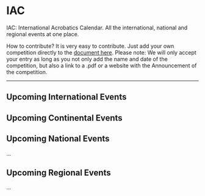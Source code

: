 # IAC

IAC: International Acrobatics Calendar. All the international, national and regional events at one place. 

How to contribute? It is very easy to contribute. Just add your own competition directly to the [document here]( https://github.com/floshin/acrolib/new/main). Please note: We will only accept your entry as long as you not only add the name and date of the competition, but also a link to a .pdf or a website with the Announcement of the competition. 

---

## Upcoming International Events




## Upcoming Continental Events 


## Upcoming National Events

...


## Upcoming Regional Events

...
